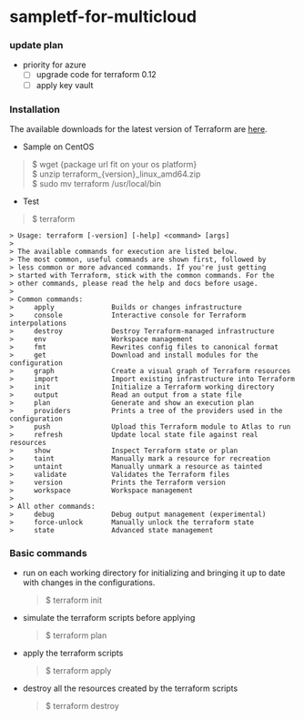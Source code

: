 # sampletf-for-multicloud

### update plan
* priority for azure    
  - [ ] upgrade code for terraform 0.12
  - [ ] apply key vault

### Installation

The available downloads for the latest version of Terraform are [here](https://www.terraform.io/downloads.html). 

* Sample on CentOS
> $ wget {package url fit on your os platform}  
> $ unzip terraform_{version}_linux_amd64.zip  
> $ sudo mv terraform /usr/local/bin  

* Test
> $ terraform

    > Usage: terraform [-version] [-help] <command> [args]
    > 
    > The available commands for execution are listed below.
    > The most common, useful commands are shown first, followed by
    > less common or more advanced commands. If you're just getting
    > started with Terraform, stick with the common commands. For the
    > other commands, please read the help and docs before usage.
    > 
    > Common commands:
    >     apply              Builds or changes infrastructure
    >     console            Interactive console for Terraform interpolations
    >     destroy            Destroy Terraform-managed infrastructure
    >     env                Workspace management
    >     fmt                Rewrites config files to canonical format
    >     get                Download and install modules for the configuration
    >     graph              Create a visual graph of Terraform resources
    >     import             Import existing infrastructure into Terraform
    >     init               Initialize a Terraform working directory
    >     output             Read an output from a state file
    >     plan               Generate and show an execution plan
    >     providers          Prints a tree of the providers used in the configuration
    >     push               Upload this Terraform module to Atlas to run
    >     refresh            Update local state file against real resources
    >     show               Inspect Terraform state or plan
    >     taint              Manually mark a resource for recreation
    >     untaint            Manually unmark a resource as tainted
    >     validate           Validates the Terraform files
    >     version            Prints the Terraform version
    >     workspace          Workspace management
    > 
    > All other commands:
    >     debug              Debug output management (experimental)
    >     force-unlock       Manually unlock the terraform state
    >     state              Advanced state management


### Basic commands
* run on each working directory for initializing and bringing it up to date with changes in the configurations.
  > $ terraform init

* simulate the terraform scripts before applying
  > $ terraform plan

* apply the terraform scripts
  > $ terraform apply

* destroy all the resources created by the terraform scripts
  > $ terraform destroy


